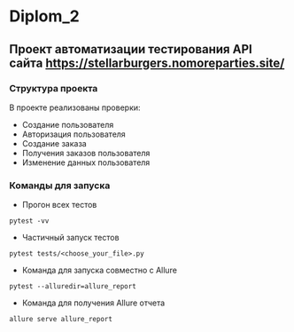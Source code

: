 # Diplom_2 
## Проект автоматизации тестирования API сайта https://stellarburgers.nomoreparties.site/
### Структура проекта
В проекте реализованы проверки:
 - Cоздание пользователя
 - Авторизация пользователя
 - Создание заказа
 - Получения заказов пользователя
 - Изменение данных пользователя

### Команды для запуска 
- Прогон всех тестов
```
pytest -vv
```
- Частичный запуск тестов
```
pytest tests/<choose_your_file>.py
```
- Команда для запуска совместно с Allure 
```
pytest --alluredir=allure_report
```
- Команда для получения Allure отчета 
```
allure serve allure_report
```

